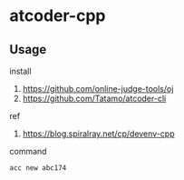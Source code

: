 # atcoder-cpp

## Usage

install

1. https://github.com/online-judge-tools/oj
1. https://github.com/Tatamo/atcoder-cli

ref

1. https://blog.spiralray.net/cp/devenv-cpp

command

`acc new abc174`
